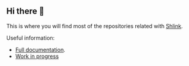 ## Hi there 👋

This is where you will find most of the repositories related with [Shlink](https://shlink.io).

Useful information:

* [Full documentation](https://shlink.io/documentation).
* [Work in progress](https://github.com/orgs/shlinkio/projects/2/views/4)

<!--

**Here are some ideas to get you started:**

🙋‍♀️ A short introduction - what is your organization all about?
🌈 Contribution guidelines - how can the community get involved?
👩‍💻 Useful resources - where can the community find your docs? Is there anything else the community should know?
🍿 Fun facts - what does your team eat for breakfast?
🧙 Remember, you can do mighty things with the power of [Markdown](https://guides.github.com/features/mastering-markdown/)
-->
